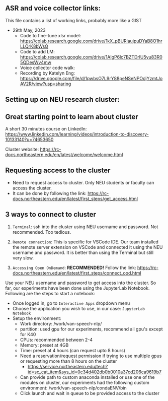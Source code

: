 ## ASR and voice collector links:

This file contains a list of working links, probably more like a GIST
- 29th May, 2023
  - Code to fine-tune xlsr model: https://colab.research.google.com/drive/1kX_pBURiaujpuDYaB8O1hrLLQrK8bWsQ
  - Code to add LM: https://colab.research.google.com/drive/1AIgP6lc7BZTDrlU5yu83R05QDesWv4mw
  - Voice collector code walk: 
  - Recording by Katelyn Eng: https://drive.google.com/file/d/1pwbsO7L9rY88peNSeNPOdjYzmtJoAV2R/view?usp=sharing 

## Setting up on NEU research cluster:

## Great starting point to learn about cluster

A short 30 minutes course on LinkedIn: https://www.linkedin.com/learning/videos/introduction-to-discovery-10133140?u=74653650

Cluster website: https://rc-docs.northeastern.edu/en/latest/welcome/welcome.html

## Requesting access to the cluster

- Need to request access to cluster. Only NEU students or faculty can access the cluster.
- It can be done by following the link: https://rc-docs.northeastern.edu/en/latest/first_steps/get_access.html

## 3 ways to connect to cluster

1. `Terminal`: 
ssh into the cluster using NEU username and password. Not recommended. Too tedious.

2. `Remote connection`: 
This is specific for VSCode IDE. Our team installed the remote server extension on VSCode and connected it using the NEU username and password. It is better than using the Terminal but still very slow.

3. `Accessing Open OnDemand`: **RECOMMENDED!**
Follow the link: https://rc-docs.northeastern.edu/en/latest/first_steps/connect_ood.html

Use your NEU username and password to get access into the cluster. So far, our experiments have been done using the JupyterLab Notebook. Following are the steps to start a notebook:

- Once logged in, go to `Interactive Apps` dropdown menu
- Choose the application you wish to use, in our case: `JupyterLab Notebook`
- Setup the environment:
  - Work directory: /work/van-speech-nlp/
  - partition: used gpu for our experiments, recommend all gpu's except for K40
  - CPUs: recommended between 2-4
  - Memory: preset at 4GB
  - Time: preset at 4 hours (can request upto 8 hours)
  - Need a reservation/request permission if trying to use multiple gpus or requesting more than 8 hours on the cluster
    - https://service.northeastern.edu/tech?id=sc_cat_item&sys_id=0c34d402db0b0010a37cd206ca9619b7
  - Can provide path to custom anaconda installed or use one of the modules on cluster, our experiments had the following custom environment: /work/van-speech-nlp/condaENV/bin
  - Click launch and wait in queue to be provided access to the cluster
